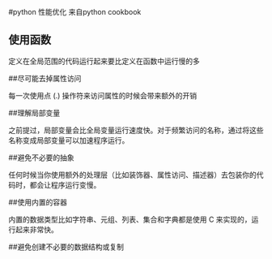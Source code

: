 #python 性能优化
来自python cookbook
## 使用函数

定义在全局范围的代码运行起来要比定义在函数中运行慢的多

##尽可能去掉属性访问

每一次使用点 (.) 操作符来访问属性的时候会带来额外的开销

##理解局部变量

之前提过，局部变量会比全局变量运行速度快。对于频繁访问的名称，通过将这些名称变成局部变量可以加速程序运行。

##避免不必要的抽象

任何时候当你使用额外的处理层（比如装饰器、属性访问、描述器）去包装你的代码时，都会让程序运行变慢。

##使用内置的容器

内置的数据类型比如字符串、元组、列表、集合和字典都是使用 C 来实现的，运行起来非常快。

##避免创建不必要的数据结构或复制
